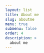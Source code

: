 ```yaml
---
layout: list
title: About me
slug: aboutme
menu: true
submenu: false
order: 4
description: >
  about me
---
```

